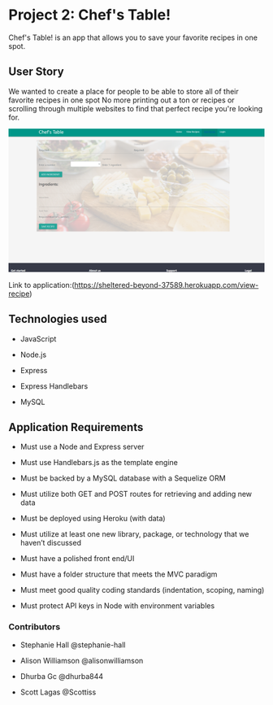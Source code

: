 # Project 2: Chef's Table!

Chef's Table! is an app that allows you to save your favorite recipes in one spot.

## User Story

We wanted to create a place for people to be able
to store all of their favorite recipes in one spot
No more printing out a ton or recipes or
scrolling through multiple websites to find
that perfect recipe you're looking for.

![Screenshot of application](public\images\Screenshot_App.png)

Link to application:(<https://sheltered-beyond-37589.herokuapp.com/view-recipe>)

## Technologies used

* JavaScript

* Node.js

* Express

* Express Handlebars

* MySQL

## Application Requirements

* Must use a Node and Express server

* Must use Handlebars.js as the template engine

* Must be backed by a MySQL database with a Sequelize ORM

* Must utilize both GET and POST routes for retrieving and adding new data

* Must be deployed using Heroku (with data)

* Must utilize at least one new library, package, or technology that we haven’t discussed

* Must have a polished front end/UI

* Must have a folder structure that meets the MVC paradigm

* Must meet good quality coding standards (indentation, scoping, naming)

* Must protect API keys in Node with environment variables

### Contributors

* Stephanie Hall @stephanie-hall

* Alison Williamson @alisonwilliamson

* Dhurba Gc @dhurba844 

* Scott Lagas @Scottiss 
